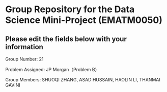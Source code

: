 # Group Repository for the Data Science Mini-Project (EMATM0050)

## Please edit the fields below with your information
Group Number: 21

Problem Assigned: JP Morgan（Problem B）


Group Members: SHUOQI    ZHANG, ASAD    HUSSAIN, HAOLIN    LI, THANMAI    GAVINI

